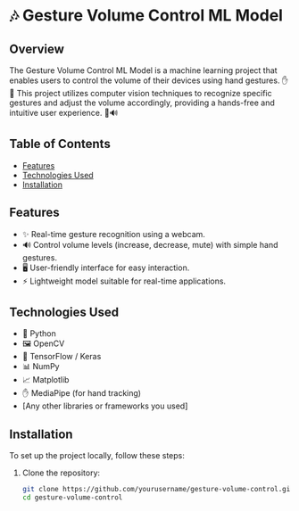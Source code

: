 # 🎶 Gesture Volume Control ML Model

## Overview

The Gesture Volume Control ML Model is a machine learning project that enables users to control the volume of their devices using hand gestures. ✋🤚 This project utilizes computer vision techniques to recognize specific gestures and adjust the volume accordingly, providing a hands-free and intuitive user experience. 📱🔊

## Table of Contents

- [Features](#features)
- [Technologies Used](#technologies-used)
- [Installation](#installation)

## Features

- ✨ Real-time gesture recognition using a webcam.
- 🔊 Control volume levels (increase, decrease, mute) with simple hand gestures.
- 🖥️ User-friendly interface for easy interaction.
- ⚡ Lightweight model suitable for real-time applications.

## Technologies Used

- 🐍 Python
- 🖼️ OpenCV
- 🤖 TensorFlow / Keras
- 📊 NumPy
- 📈 Matplotlib
- ✋ MediaPipe (for hand tracking)
- [Any other libraries or frameworks you used]

## Installation

To set up the project locally, follow these steps:

1. Clone the repository:
   ```bash
   git clone https://github.com/yourusername/gesture-volume-control.git
   cd gesture-volume-control
